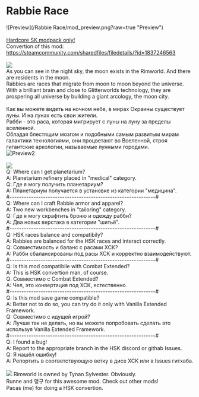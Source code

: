# Rabbie Race
![Preview](/Rabbie Race/mod_preview.png?raw=true "Preview")<br><br>
[Hardcore SK modpack only!](https://github.com/skyarkhangel/Hardcore-SK/tree/development)
<br>
Convertion of this mod:<br>
https://steamcommunity.com/sharedfiles/filedetails/?id=1837246563
<br><br>
<img src="https://i.imgur.com/svEwA2k.png"><br>
As you can see in the night sky, the moon exists in the Rimworld. And there are residents in the moon.<br>
Rabbies are races that migrate from moon to moon beyond the universe.<br>
With a brilliant brain and close to Glitterworlds technology, they are prospering all universe by building a giant arcology, the moon city.<br>
<br>
Как вы можете видеть на ночном небе, в мирах Окраины существует луны. И на лунах есть свои жители.<br>
Рабби - это раса, которая мигрирует с луны на луну за пределы вселенной.<br>
Обладая блестящим мозгом и подобными самым развитым мирам галактики технологиями, они процветают во Вселенной, строя гигантские аркологии, называемые лунными городами.<br>
![Preview2](/mod_preview_2.png?raw=true "Preview 2")<br><br>
<img src="https://i.imgur.com/5KVUmeE.png"><br>
Q: Where can I get planetarium?<br>
A: Planetarium refinery placed in "medical" category.<br>
Q: Где я могу получить планетариум?<br>
A: Планетариум получается в установке из категории "медицина".<br>
#-------------------------------------------------------------#<br>
Q: Where can I craft Rabbie armor and apparel?<br>
A: Two new workbenches in "tailoring" category.<br>
Q: Где я могу скрафтить броню и одежду рабби?<br>
A: Два новых верстака в категории "шитьё".<br>
#-------------------------------------------------------------#<br>
Q: HSK races balance and compatibily?<br>
A: Rabbies are balanced for the HSK races and interact correctly.<br>
Q: Совместимость и баланс с расами ХСК?<br>
A: Рабби сбалансированы под расы ХСК и корректно взаимодействуют.<br>
#-------------------------------------------------------------#<br>
Q: Is this mod compatibile with Combat Extended?<br>
A: This is HSK convertion man, of course.<br>
Q: Совместимо с Combat Extended?<br>
A: Чел, это конвертация под ХСК, естественно.<br>
#-------------------------------------------------------------#<br>
Q: Is this mod save game compatible?<br>
A: Better not to do so, you can try do it only with Vanilla Extended Framework.<br>
Q: Совместимо с идущей игрой?<br>
A: Лучше так не делать, но вы можете попробовать сделать это используя Vanilla Extended Framework.<br>
#-------------------------------------------------------------#<br>
Q: I found a bug!<br>
A: Report to the appropriate branch in the HSK discord or githab Issues.<br>
Q: Я нашёл ошибку!<br>
A: Репортить в соответствующую ветку в дисе ХСК или в Issues гитхаба.<br>
<br>
<img src="https://i.imgur.com/fdngbbh.png">
Rimworld is owned by Tynan Sylvester. Obviously.<br>
Runne and 앵구 for this awesome mod. Check out other mods!<br>
Pacas (me) for doing a HSK convertion.<br>